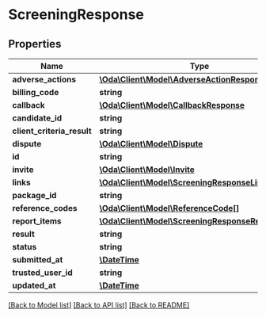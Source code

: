 # ScreeningResponse

## Properties
Name | Type | Description | Notes
------------ | ------------- | ------------- | -------------
**adverse_actions** | [**\Oda\Client\Model\AdverseActionResponse[]**](AdverseActionResponse.md) |  | [optional] 
**billing_code** | **string** |  | [optional] 
**callback** | [**\Oda\Client\Model\CallbackResponse**](CallbackResponse.md) |  | [optional] 
**candidate_id** | **string** |  | [optional] 
**client_criteria_result** | **string** |  | [optional] 
**dispute** | [**\Oda\Client\Model\Dispute**](Dispute.md) |  | [optional] 
**id** | **string** |  | [optional] 
**invite** | [**\Oda\Client\Model\Invite**](Invite.md) |  | [optional] 
**links** | [**\Oda\Client\Model\ScreeningResponseLink**](ScreeningResponseLink.md) |  | [optional] 
**package_id** | **string** |  | [optional] 
**reference_codes** | [**\Oda\Client\Model\ReferenceCode[]**](ReferenceCode.md) |  | [optional] 
**report_items** | [**\Oda\Client\Model\ScreeningResponseReportItem[]**](ScreeningResponseReportItem.md) |  | [optional] 
**result** | **string** |  | [optional] 
**status** | **string** |  | [optional] 
**submitted_at** | [**\DateTime**](\DateTime.md) |  | [optional] 
**trusted_user_id** | **string** |  | [optional] 
**updated_at** | [**\DateTime**](\DateTime.md) |  | [optional] 

[[Back to Model list]](../README.md#documentation-for-models) [[Back to API list]](../README.md#documentation-for-api-endpoints) [[Back to README]](../README.md)


